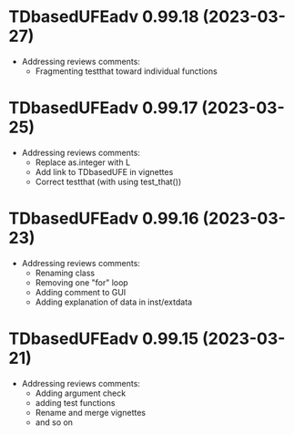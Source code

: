 # TDbasedUFEadv 0.99.18 (2023-03-27)

-  Addressing reviews comments:
   * Fragmenting testthat toward individual functions

# TDbasedUFEadv 0.99.17 (2023-03-25)


-  Addressing reviews comments:
   * Replace as.integer with L
   * Add link to TDbasedUFE in vignettes
   * Correct testthat (with using test_that())

# TDbasedUFEadv 0.99.16 (2023-03-23)

- Addressing reviews comments:
  * Renaming class
  * Removing one "for" loop
  * Adding comment to GUI
  * Adding explanation of data in inst/extdata

# TDbasedUFEadv 0.99.15 (2023-03-21)

- Addressing reviews comments:
  * Adding argument check
  * adding test functions
  * Rename and merge vignettes
  * and so on 
